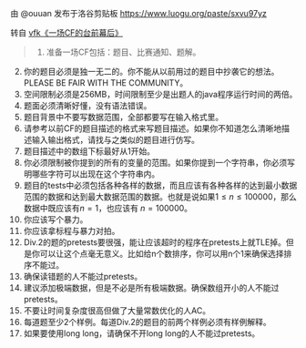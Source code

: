 由 @ouuan 发布于洛谷剪贴板 <https://www.luogu.org/paste/sxvu97yz>

转自 [vfk《一场CF的台前幕后》](http://subblogvfleakingm92.lofter.com/post/1fe229e7_12acee48c)

> 1. 准备一场CF包括：题目、比赛通知、题解。
2. 你的题目必须是独一无二的。你不能从以前用过的题目中抄袭它的想法。PLEASE BE FAIR WITH THE COMMUNITY。
3. 空间限制必须是256MB，时间限制至少是出题人的java程序运行时间的两倍。
4. 题面必须清晰好懂，没有语法错误。
5. 题目背景中不要写数据范围，全部都要写在输入格式里。
6. 请参考以前CF的题目描述的格式来写题目描述。如果你不知道怎么清晰地描述输入输出格式，请找与之类似的题目进行仿写。
7. 题目描述中的数组下标最好从1开始。
8. 你必须限制被你提到的所有的变量的范围。如果你提到一个字符串，你必须写明哪些字符可以出现在这个字符串内。
9. 题目的tests中必须包括各种各样的数据，而且应该有各种各样的达到最小数据范围的数据和达到最大数据范围的数据。也就是说如果$1\le n\le100000$，那么数据中既应该有$n=1$，也应该有 $n=100000$。
10. 你应该写个暴力。
11. 你应该拿标程与暴力对拍。
12. Div.2的题的pretests要很强，能让应该超时的程序在pretests上就TLE掉。但是你可以让这个点毫无意义。比如给n个数排序，你可以用n个1来确保选择排序不能过。
13. 确保读错题的人不能过pretests。
14. 建议添加极端数据，但是不必是所有极端数据。确保数组开小的人不能过pretests。
15. 不要让时间复杂度很高但做了大量常数优化的人AC。
16. 每道题至少2个样例。每道Div.2的题目的前两个样例必须有样例解释。
17. 如果要使用long long，请确保不开long long的人不能过pretests。
